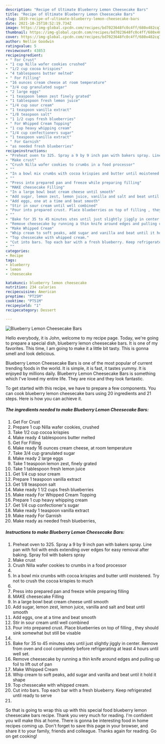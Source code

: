 ```yaml
---
description: "Recipe of Ultimate Blueberry Lemon Cheesecake Bars"
title: "Recipe of Ultimate Blueberry Lemon Cheesecake Bars"
slug: 1819-recipe-of-ultimate-blueberry-lemon-cheesecake-bars
date: 2021-10-25T10:52:19.734Z
image: https://img-global.cpcdn.com/recipes/bd7023648fc0c4ff/680x482cq70/blueberry-lemon-cheesecake-bars-recipe-main-photo.jpg
thumbnail: https://img-global.cpcdn.com/recipes/bd7023648fc0c4ff/680x482cq70/blueberry-lemon-cheesecake-bars-recipe-main-photo.jpg
cover: https://img-global.cpcdn.com/recipes/bd7023648fc0c4ff/680x482cq70/blueberry-lemon-cheesecake-bars-recipe-main-photo.jpg
author: Nellie Goodwin
ratingvalue: 5
reviewcount: 43853
recipeingredient:
- " For Crust"
- "1 cup Nilla wafer cookies crushed"
- "1/2 cup cocoa krispies"
- "4 tablespoons butter melted"
- " For Filling"
- "16 ounces cream cheese at room temperature"
- "3/4 cup granulated sugar"
- "2 large eggs"
- "1 teaspoon lemon zest finely grated"
- "1 tablespoon fresh lemon juice"
- "1/4 cup sour cream"
- "1 teaspoon vanilla extract"
- "1/8 teaspoon salt"
- "1 1/2 cups fresh blueberries"
- " For Whipped Cream Topping"
- "1 cup heavy whipping cream"
- "1/4 cup confectioners sugar"
- "1 teaspoon vanilla extract"
- " For Garnish"
- "as needed fresh blueberries"
recipeinstructions:
- "Preheat oven to 325. Spray a 9 by 9 inch pan with bakers spray. Line pan with foil with ends extending over edges for easy removal after baking. Spray foil with bakers spray"
- "Make crust"
- "Crush Nilla wafer cookies to crumbs in a food processor"
- ""
- "In a bowl mix crumbs with cocoa krispies and butter until moistened. Try not to crush the cocoa krispies to much"
- ""
- "Press into prepared pan and freeze while preparing filling"
- "MAKE cheesecake Filling"
- "In a large bowl beat cream cheese until smooth"
- "Add sugar, lemon zest, lemon juice, vanilla and salt and beat until smooth"
- "Add eggs, one at a time and beat smooth"
- "Stir in sour cream until well combined"
- "Pour into prepared crust. Place blueberries on top of filling , they should sink somewhat but still be visable"
- ""
- "Bake for 35 to 45 minutes utes until just slightly jiggly in center. Remove from oven and cool completely  before  refrigerating at least 4 hours until well set."
- "Remove cheesecake by running a thin knife around edges and pulling up foil to lift out of pan"
- "Make Whipped Cream"
- "Whip cream to soft peaks, add sugar and vanilla and beat until it hold it shape"
- "Top chessecake with whipped cream."
- "Cut into bars. Top each bar with a fresh blueberry. Keep refrigerated until ready to serve"
- ""
categories:
- Recipe
tags:
- blueberry
- lemon
- cheesecake

katakunci: blueberry lemon cheesecake 
nutrition: 234 calories
recipecuisine: American
preptime: "PT25M"
cooktime: "PT51M"
recipeyield: "1"
recipecategory: Dessert

---
```



![Blueberry Lemon Cheesecake Bars](https://img-global.cpcdn.com/recipes/bd7023648fc0c4ff/680x482cq70/blueberry-lemon-cheesecake-bars-recipe-main-photo.jpg)

Hello everybody, it is John, welcome to my recipe page. Today, we're going to prepare a special dish, blueberry lemon cheesecake bars. It is one of my favorites. This time, I am going to make it a little bit tasty. This is gonna smell and look delicious.



Blueberry Lemon Cheesecake Bars is one of the most popular of current trending foods in the world. It is simple, it is fast, it tastes yummy. It is enjoyed by millions daily. Blueberry Lemon Cheesecake Bars is something which I've loved my entire life. They are nice and they look fantastic.


To get started with this recipe, we have to prepare a few components. You can cook blueberry lemon cheesecake bars using 20 ingredients and 21 steps. Here is how you can achieve it.

<!--inarticleads1-->

##### The ingredients needed to make Blueberry Lemon Cheesecake Bars:

1. Get  For Crust
1. Prepare 1 cup Nilla wafer cookies, crushed
1. Take 1/2 cup cocoa krispies
1. Make ready 4 tablespoons butter melted
1. Get  For Filling
1. Make ready 16 ounces cream cheese, at room temperature
1. Take 3/4 cup granulated sugar
1. Make ready 2 large eggs
1. Take 1 teaspoon lemon zest, finely grated
1. Take 1 tablespoon fresh lemon juice
1. Get 1/4 cup sour cream
1. Prepare 1 teaspoon vanilla extract
1. Get 1/8 teaspoon salt
1. Make ready 1 1/2 cups fresh blueberries
1. Make ready  For Whipped Cream Topping
1. Prepare 1 cup heavy whipping cream
1. Get 1/4 cup confectioner&#39;s sugar
1. Make ready 1 teaspoon vanilla extract
1. Make ready  For Garnish
1. Make ready as needed fresh blueberries,




<!--inarticleads2-->

##### Instructions to make Blueberry Lemon Cheesecake Bars:

1. Preheat oven to 325. Spray a 9 by 9 inch pan with bakers spray. Line pan with foil with ends extending over edges for easy removal after baking. Spray foil with bakers spray
1. Make crust
1. Crush Nilla wafer cookies to crumbs in a food processor
1. 
1. In a bowl mix crumbs with cocoa krispies and butter until moistened. Try not to crush the cocoa krispies to much
1. 
1. Press into prepared pan and freeze while preparing filling
1. MAKE cheesecake Filling
1. In a large bowl beat cream cheese until smooth
1. Add sugar, lemon zest, lemon juice, vanilla and salt and beat until smooth
1. Add eggs, one at a time and beat smooth
1. Stir in sour cream until well combined
1. Pour into prepared crust. Place blueberries on top of filling , they should sink somewhat but still be visable
1. 
1. Bake for 35 to 45 minutes utes until just slightly jiggly in center. Remove from oven and cool completely  before  refrigerating at least 4 hours until well set.
1. Remove cheesecake by running a thin knife around edges and pulling up foil to lift out of pan
1. Make Whipped Cream
1. Whip cream to soft peaks, add sugar and vanilla and beat until it hold it shape
1. Top chessecake with whipped cream.
1. Cut into bars. Top each bar with a fresh blueberry. Keep refrigerated until ready to serve
1. 




So that is going to wrap this up with this special food blueberry lemon cheesecake bars recipe. Thank you very much for reading. I'm confident you will make this at home. There is gonna be interesting food in home recipes coming up. Don't forget to save this page in your browser, and share it to your family, friends and colleague. Thanks again for reading. Go on get cooking!
